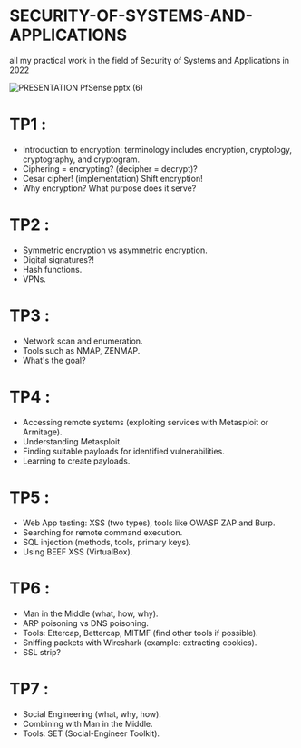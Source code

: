 # SECURITY-OF-SYSTEMS-AND-APPLICATIONS
all my practical work in the field of Security of Systems and Applications in 2022


![PRESENTATION  PfSense pptx (6)](https://github.com/othmanetaybi/SECURITY-OF-SYSTEMS-AND-APPLICATIONS/assets/82034036/ccbd5e2d-0617-4de4-9d80-9cdd971b0b9e)




# TP1 :
* Introduction to encryption: terminology includes encryption, cryptology, cryptography, and cryptogram.
* Ciphering = encrypting? (decipher = decrypt)?
* Cesar cipher! (implementation) Shift encryption!
* Why encryption? What purpose does it serve?



# TP2 :
* Symmetric encryption vs asymmetric encryption.
* Digital signatures?!
* Hash functions.
* VPNs.



# TP3 :
* Network scan and enumeration.
* Tools such as NMAP, ZENMAP.
* What's the goal?



# TP4 :
* Accessing remote systems (exploiting services with Metasploit or Armitage).
* Understanding Metasploit.
* Finding suitable payloads for identified vulnerabilities.
* Learning to create payloads.



# TP5 :
* Web App testing: XSS (two types), tools like OWASP ZAP and Burp.
* Searching for remote command execution.
* SQL injection (methods, tools, primary keys).
* Using BEEF XSS (VirtualBox).



# TP6 :
* Man in the Middle (what, how, why).
* ARP poisoning vs DNS poisoning.
* Tools: Ettercap, Bettercap, MITMF (find other tools if possible).
* Sniffing packets with Wireshark (example: extracting cookies).
* SSL strip?



# TP7 :
* Social Engineering (what, why, how).
* Combining with Man in the Middle.
* Tools: SET (Social-Engineer Toolkit).
